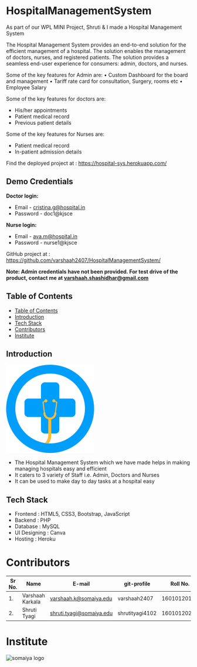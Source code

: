 # HospitalManagementSystem

As part of our WPL MINI Project, Shruti & I  made a Hospital Management System

The Hospital Management System provides an end-to-end solution for the efficient management of a hospital. The solution enables the management of doctors, nurses, and registered patients. The solution provides a seamless end-user experience for consumers: admin, doctors, and nurses. 

Some of the key features for Admin are: 
•	Custom Dashboard for the board and management
•	Tariff rate card for consultation, Surgery, rooms etc
•	Employee Salary

Some of the key features for doctors are: 
*	His/her appointments
*	Patient medical record
*	Previous patient details

Some of the key features for Nurses are: 
*	Patient medical record
*	In-patient admission details

Find the deployed project at : https://hospital-sys.herokuapp.com/
## Demo Credentials

**Doctor login:** 
* Email - cristina.g@hospital.in
* Password - doc1@kjsce

**Nurse login:**
* Email - ava.m@hospital.in
* Password - nurse1@kjsce

GitHub project at : https://github.com/varshaah2407/HospitalManagementSystem/

**Note: Admin credentials have not been provided. For test drive of the product, contact me at varshaah.shashidhar@gmail.com**

## Table of Contents
- [Table of Contents](#table-of-contents)
- [Introduction](#introduction)
- [Tech Stack](#tech-stack)
- [Contributors](#contributors)
- [Institute](#institute)

## Introduction
![](assets/img/logo-dark.png)

* The Hospital Management System which we have made helps in making managing hospitals easy and efficient 
* It caters to 3 variety of Staff i.e. Admin, Doctors and Nurses
* It can be used to make day to day tasks at a hospital easy

## Tech Stack

* Frontend  : HTML5, CSS3, Bootstrap, JavaScript
* Backend : PHP
* Database : MySQL
* UI Designing : Canva
* Hosting : Heroku

# Contributors
| Sr No. | Name               | E-mail                       | git-profile     | Roll No.        |
| -------| -------------------| -----------------------------| ----------------| ----------------|
| 1.     | Varshaah Karkala   | varshaah.k@somaiya.edu       | varshaah2407    | 16010120193     |
| 2.     | Shruti Tyagi       | shruti.tyagi@somaiya.edu     | shrutityagi4102 | 16010120202     |


# Institute
![somaiya logo](https://user-images.githubusercontent.com/79756939/144486512-eb0cba46-18a8-4ce8-bf5c-0d256ea5d46b.jpeg)


